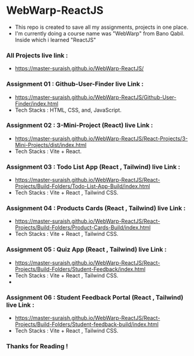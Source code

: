 # WebWarp-ReactJS

- This repo is created to save all my assignments, projects in one place.
- I'm currently doing a course name was "WebWarp" from Bano Qabil. Inside which i learned "ReactJS"

### All Projects live link :
- https://master-suraish.github.io/WebWarp-ReactJS/

### Assignment 01 : Github-User-Finder live Link :
- https://master-suraish.github.io/WebWarp-ReactJS/Github-User-Finder/index.html
- Tech Stacks : HTML, CSS, and, JavaScript.

### Assignment 02 : 3-Mini-Project (React) live Link :
- https://master-suraish.github.io/WebWarp-ReactJS/React-Projects/3-Mini-Projects/dist/index.html
- Tech Stacks : Vite + React.

### Assignment 03 : Todo List App (React , Tailwind) live Link :
- https://master-suraish.github.io/WebWarp-ReactJS/React-Projects/Build-Folders/Todo-List-App-Build/index.html
- Tech Stacks : Vite + React , Tailwind CSS.

### Assignment 04 : Products Cards (React , Tailwind) live Link :
- https://master-suraish.github.io/WebWarp-ReactJS/React-Projects/Build-Folders/Product-Cards-Build/index.html
- Tech Stacks : Vite + React , Tailwind CSS.

### Assignment 05 : Quiz App (React , Tailwind) live Link :
- https://master-suraish.github.io/WebWarp-ReactJS/React-Projects/Build-Folders/Student-Feedback/index.html
- Tech Stacks : Vite + React , Tailwind CSS.
- 
### Assignment 06 : Student Feedback Portal (React , Tailwind) live Link :
- https://master-suraish.github.io/WebWarp-ReactJS/React-Projects/Build-Folders/Student-feedback-build/index.html
- Tech Stacks : Vite + React , Tailwind CSS.
  
### Thanks for Reading !
